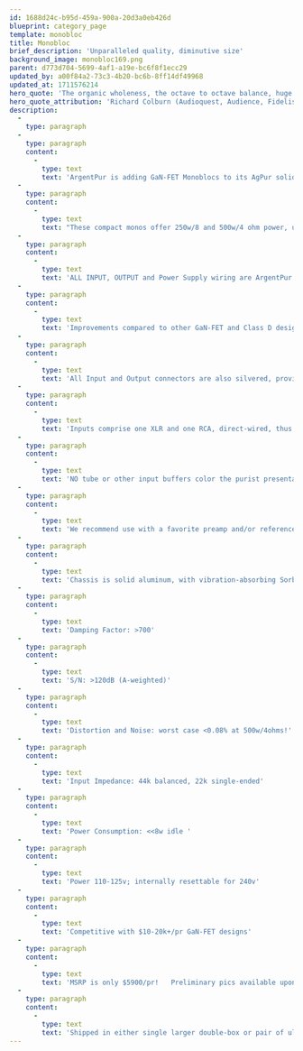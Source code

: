 ```yaml
---
id: 1688d24c-b95d-459a-900a-20d3a0eb426d
blueprint: category_page
template: monobloc
title: Monobloc
brief_description: 'Unparalleled quality, diminutive size'
background_image: monobloc169.png
parent: d773d704-5699-4af1-a19e-bc6f8f1ecc29
updated_by: a00f84a2-73c3-4b20-bc6b-8ff14df49968
updated_at: 1711576214
hero_quote: 'The organic wholeness, the octave to octave balance, huge dynamics, and the detailed yet extremely smooth top end was fantastic, with soundstaging reality only GaN-FETs and Ag can provide.'
hero_quote_attribution: 'Richard Colburn (Audioquest, Audience, Fidelis, Bluebird)'
description:
  -
    type: paragraph
  -
    type: paragraph
    content:
      -
        type: text
        text: 'ArgentPur is adding GaN-FET Monoblocs to its AgPur solid pure silver cable offerings!'
  -
    type: paragraph
    content:
      -
        type: text
        text: "These compact monos offer 250w/8 and 500w/4 ohm power, using Leo Ayzenshtat's renowned Orchard Audio ULTRA balanced module, powered by a custom 800w SMPS with a huge 72,000 uF capacitive reserve."
  -
    type: paragraph
    content:
      -
        type: text
        text: 'ALL INPUT, OUTPUT and Power Supply wiring are ArgentPur solid pure silver in Teflon air-tubes for peerless soundstage detail and holography... ultimate transparency WITHOUT brightness!'
  -
    type: paragraph
    content:
      -
        type: text
        text: 'Improvements compared to other GaN-FET and Class D designs, clearly equaling Class A musicality, but with gut-wrenching bass grip.'
  -
    type: paragraph
    content:
      -
        type: text
        text: 'All Input and Output connectors are also silvered, providing a COMPLETE silver through-path!'
  -
    type: paragraph
    content:
      -
        type: text
        text: 'Inputs comprise one XLR and one RCA, direct-wired, thus without any input switching degradation.'
  -
    type: paragraph
    content:
      -
        type: text
        text: 'NO tube or other input buffers color the purist presentation...the proverbial "straight wire with gain."'
  -
    type: paragraph
    content:
      -
        type: text
        text: 'We recommend use with a favorite preamp and/or reference level DAC for system optimization.'
  -
    type: paragraph
    content:
      -
        type: text
        text: 'Chassis is solid aluminum, with vibration-absorbing Sorbothane footers and panel damping.  Only 8.5 x 12.5 x 3.5" (22 x 29 x9 cm) ...about 8lbs (3.5kg)'
  -
    type: paragraph
    content:
      -
        type: text
        text: 'Damping Factor: >700'
  -
    type: paragraph
    content:
      -
        type: text
        text: 'S/N: >120dB (A-weighted)'
  -
    type: paragraph
    content:
      -
        type: text
        text: 'Distortion and Noise: worst case <0.08% at 500w/4ohms!'
  -
    type: paragraph
    content:
      -
        type: text
        text: 'Input Impedance: 44k balanced, 22k single-ended'
  -
    type: paragraph
    content:
      -
        type: text
        text: 'Power Consumption: <<8w idle '
  -
    type: paragraph
    content:
      -
        type: text
        text: 'Power 110-125v; internally resettable for 240v'
  -
    type: paragraph
    content:
      -
        type: text
        text: 'Competitive with $10-20k+/pr GaN-FET designs'
  -
    type: paragraph
    content:
      -
        type: text
        text: 'MSRP is only $5900/pr!   Preliminary pics available upon request'
  -
    type: paragraph
    content:
      -
        type: text
        text: 'Shipped in either single larger double-box or pair of ultra-rugged Pelican-clones ($100 sh upcharge).'
---
```

